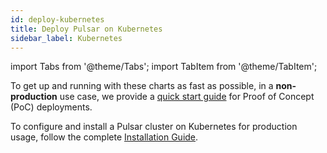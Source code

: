 ```yaml
---
id: deploy-kubernetes
title: Deploy Pulsar on Kubernetes
sidebar_label: Kubernetes
---
```


import Tabs from '@theme/Tabs';
import TabItem from '@theme/TabItem';


To get up and running with these charts as fast as possible, in a **non-production** use case, we provide
a [quick start guide](getting-started-helm.md) for Proof of Concept (PoC) deployments.

To configure and install a Pulsar cluster on Kubernetes for production usage, follow the complete [Installation Guide](helm-install.md).